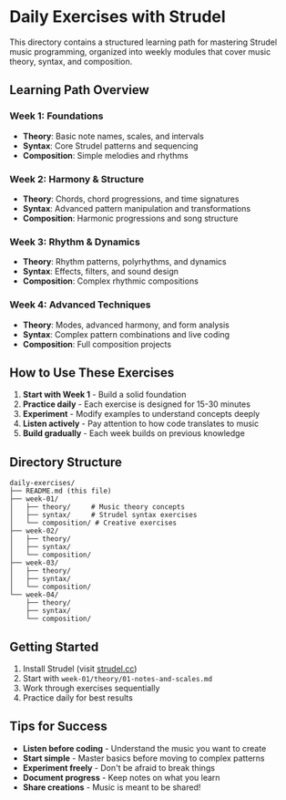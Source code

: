 # Daily Exercises with Strudel

This directory contains a structured learning path for mastering Strudel music programming, organized into weekly modules that cover music theory, syntax, and composition.

## Learning Path Overview

### Week 1: Foundations
- **Theory**: Basic note names, scales, and intervals
- **Syntax**: Core Strudel patterns and sequencing
- **Composition**: Simple melodies and rhythms

### Week 2: Harmony & Structure
- **Theory**: Chords, chord progressions, and time signatures
- **Syntax**: Advanced pattern manipulation and transformations
- **Composition**: Harmonic progressions and song structure

### Week 3: Rhythm & Dynamics
- **Theory**: Rhythm patterns, polyrhythms, and dynamics
- **Syntax**: Effects, filters, and sound design
- **Composition**: Complex rhythmic compositions

### Week 4: Advanced Techniques
- **Theory**: Modes, advanced harmony, and form analysis
- **Syntax**: Complex pattern combinations and live coding
- **Composition**: Full composition projects

## How to Use These Exercises

1. **Start with Week 1** - Build a solid foundation
2. **Practice daily** - Each exercise is designed for 15-30 minutes
3. **Experiment** - Modify examples to understand concepts deeply
4. **Listen actively** - Pay attention to how code translates to music
5. **Build gradually** - Each week builds on previous knowledge

## Directory Structure

```
daily-exercises/
├── README.md (this file)
├── week-01/
│   ├── theory/     # Music theory concepts
│   ├── syntax/     # Strudel syntax exercises
│   └── composition/ # Creative exercises
├── week-02/
│   ├── theory/
│   ├── syntax/
│   └── composition/
├── week-03/
│   ├── theory/
│   ├── syntax/
│   └── composition/
└── week-04/
    ├── theory/
    ├── syntax/
    └── composition/
```

## Getting Started

1. Install Strudel (visit [strudel.cc](https://strudel.cc))
2. Start with `week-01/theory/01-notes-and-scales.md`
3. Work through exercises sequentially
4. Practice daily for best results

## Tips for Success

- **Listen before coding** - Understand the music you want to create
- **Start simple** - Master basics before moving to complex patterns
- **Experiment freely** - Don't be afraid to break things
- **Document progress** - Keep notes on what you learn
- **Share creations** - Music is meant to be shared!